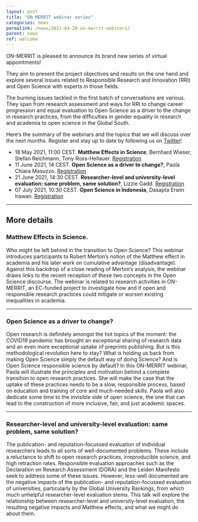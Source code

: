 ```yaml
---
layout: post
title: "ON-MERRIT webinar series"
categories: news
permalink: /news/2021-04-20-on-merrit-webinars/
parent: news
ref: welcome
---
```


ON-MERRIT is pleased to announce its brand new series of virtual appointments!

They aim to present the project objectives and results on the one hand and explore several issues related to Responsible Research and Innovation (RRI) and Open Science with experts in those fields.

The burning issues tackled in the first batch of conversations are various. They span from research assessment and ways for RRI to change career progression and equal evaluation to Open Science as a driver to the change in research practices, from the difficulties in gender equality in research and academia to open science in the Global South.

Here’s the summary of the webinars and the topics that we will discuss over the next months. Register and stay up to date by following us on [Twitter](https://twitter.com/OnMerrit)!


* 18 May 2021, 11:00 CEST. **Matthew Effects in Science**, Bernhard Wieser, Stefan Reichmann, Tony Ross-Hellauer. [Registration](https://uni-goettingen.zoom.us/meeting/register/tJwsdeqsrDsqGdXRFJpg3HQyQMw28zo_JhNW)
* 11 June 2021, 14 CEST. **Open Science as a driver to change?**, Paola Chiara Masuzzo. [Registration](https://uni-goettingen.zoom.us/meeting/register/tJErceGtrz8jHNVr5wPtHivRSaTy7QCbDrLW)
* 21 June 2021, 14:30 CEST. **Researcher-level and university-level evaluation: same problem, same solution?**, Lizzie Gadd. [Registration](https://uni-goettingen.zoom.us/meeting/register/tJYrfuqprDwvHt3Wa0eazx7esYBsGdZlm4Ck)
* 07 July 2021, 10:30 CEST. **Open Science in Indonesia**, Dasapta Erwin Irawan. [Registration](https://uni-goettingen.zoom.us/meeting/register/tJIodu6sqzkoHtG3lDJKVQ2W8OEIGNNeGfAd)

- - -

## More details

### Matthew Effects in Science.
Who might be left behind in the transition to Open Science? This webinar introduces participants to Robert Merton’s notion of the Matthew effect in academia and his later work on cumulative advantage (disadvantage). Against this backdrop of a close reading of Merton’s analysis, the webinar draws links to the recent reception of these two concepts in the Open Science discourse.
The webinar is related to research activities in ON-MERRIT, an EC-funded project to investigate how and if open and responsible research practices could mitigate or worsen existing inequalities in academia.

- - -

### Open Science as a driver to change?
Open research is definitely amongst the hot topics of the moment: the COVID19 pandemic has brought an exceptional sharing of research data and an even more exceptional uptake of preprints publishing.
But is this methodological revolution here to stay? What is holding us back from making Open Science simply the default way of doing Science? And is Open Science responsible science by default?
In this ON-MERRIT webinar, Paola will illustrate the principles and motivation behind a complete transition to open research practices. She will make the case that the uptake of these practices needs to be a slow, responsible process, based on education and training of core and much-needed skills. Paola will also dedicate some time to the invisible side of open science, the one that can lead to the construction of more inclusive, fair, and just academic spaces.

- - -

### Researcher-level and university-level evaluation: same problem, same solution?
The publication- and reputation-focussed evaluation of individual researchers leads to all sorts of well-documented problems. These include a reluctance to shift to open research practices, irreproducible science, and high retraction rates. Responsible evaluation approaches such as the Declaration on Research Assessment (DORA) and the Leiden Manifesto seek to address some of these issues. However, less-well documented are the negative impacts of the publication- and reputation-focussed evaluation of universities, particularly by the Global University Rankings, from which much unhelpful researcher-level evaluation stems. This talk will explore the relationship between researcher-level and university-level evaluation, the resulting negative impacts and Matthew effects, and what we might do about them.
